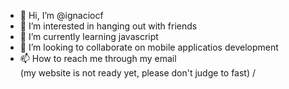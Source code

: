 - 👋 Hi, I’m @ignaciocf
- 👀 I’m interested in hanging out with friends
- 🌱 I’m currently learning javascript
- 💞️ I’m looking to collaborate on mobile applicatios development
- 📫 How to reach me through my email  
(my website is not ready yet, please don't judge to fast)
/


